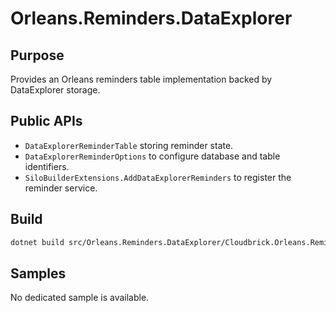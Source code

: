 # Orleans.Reminders.DataExplorer

## Purpose
Provides an Orleans reminders table implementation backed by DataExplorer storage.

## Public APIs
- `DataExplorerReminderTable` storing reminder state.
- `DataExplorerReminderOptions` to configure database and table identifiers.
- `SiloBuilderExtensions.AddDataExplorerReminders` to register the reminder service.

## Build
```bash
dotnet build src/Orleans.Reminders.DataExplorer/Cloudbrick.Orleans.Reminders.DataExplorer.csproj
```

## Samples
No dedicated sample is available.
